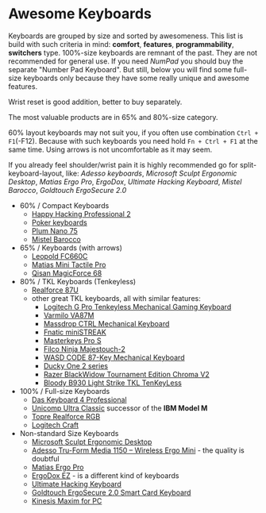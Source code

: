 # Awesome Keyboards

Keyboards are grouped by size and sorted by awesomeness.
This list is build with such criteria in mind: **comfort**, **features**, **programmability**, **switchers** type.
100%-size keyboards are remnant of the past. They are not recommended for general use.
If you need *NumPad* you should buy the separate "Number Pad Keyboard".
But still, below you will find some full-size keyboards only because they have some really unique and awesome features.

Wrist reset is good addition, better to buy separately.

The most valuable products are in 65% and 80%-size category.

60% layout keyboards may not suit you, if you often use combination `Ctrl + F1`(-F12).
Because with such keyboards you need hold `Fn + Ctrl + F1` at the same time.
Using arrows is not uncomfortable as it may seem.

If you already feel shoulder/wrist pain it is highly recommended go for split-keyboard-layout, like:
*Adesso keyboards*,
*Microsoft Sculpt Ergonomic Desktop*,
*Matias Ergo Pro*,
*ErgoDox*,
*Ultimate Hacking Keyboard*,
*Mistel Barocco*,
*Goldtouch ErgoSecure 2.0*

- 60% / Compact Keyboards
  * [Happy Hacking Professional 2](hhkb_2/README.md)
  * [Poker keyboards](poker/README.md)
  * [Plum Nano 75](plum_nano_75/README.md)
  * [Mistel Barocco](mistel_barocco/README.md)
- 65% / Keyboards (with arrows)
  * [Leopold FC660C](leopold_fc660c/README.md)
  * [Matias Mini Tactile Pro](matias_mini_tactile_pro/README.md)
  * [Qisan MagicForce 68](qisan_magicforce_68/en.md)
- 80% / TKL Keyboards (Tenkeyless)
  * [Realforce 87U](realforce_87u/README.md)
  * other great TKL keyboards, all with similar features:
    - [Logitech G Pro Tenkeyless Mechanical Gaming Keyboard](https://www.logitechg.com/en-us/product/pro-gaming-keyboard)
    - [Varmilo VA87M](https://mechanicalkeyboards.com/shop/index.php?l=product_detail&p=3895)
    - [Massdrop CTRL Mechanical Keyboard](https://www.massdrop.com/buy/massdrop-ctrl-mechanical-keyboard)
    - [Fnatic miniSTREAK](https://fnatic.com/gear/mini-streak)
    - [Masterkeys Pro S](http://www.coolermaster.com/peripheral/keyboards/masterkeys-pro-s/)
    - [Filco Ninja Majestouch-2](http://www.diatec.co.jp/en/list.php)
    - [WASD CODE 87-Key Mechanical Keyboard](http://www.wasdkeyboards.com/index.php/products/code-keyboard/code-87-key-mechanical-keyboard-2545.html)
    - [Ducky One 2 series](http://www.duckychannel.com.tw/en/keyboard.html)
    - [Razer BlackWidow Tournament Edition Chroma V2](https://www.razer.com/gaming-keyboards-keypads/razer-blackwidow-tournament-edition-chroma-v2)
    - [Bloody B930 Light Strike TKL TenKeyLess](https://www.bloody.com/usa/product.php?pid=11&id=165)
- 100% / Full-size Keyboards
  * [Das Keyboard 4 Professional](das_keyboard_4_professional/README.md)
  * [Unicomp Ultra Classic](unicomp_ultra_classic/en.md) successor of the **IBM Model M**
  * [Topre Realforce RGB](topre_tealforce_rgb/README.md)
  * [Logitech Craft](logitech_craft/README.md)
- Non-standard Size Keyboards
  * [Microsoft Sculpt Ergonomic Desktop](sculpt_ergonomic_desktop/README.md)
  * [Adesso Tru-Form Media 1150 – Wireless Ergo Mini](https://www.adesso.com/product/adesso-tru-form-media-1150-wireless-ergo-mini-keyboard-mouse/) - the quality is doubtful
  * [Matias Ergo Pro](https://matias.ca/ergopro/pc/)
  * [ErgoDox EZ](https://ergodox-ez.com/) - is a different kind of keyboards
  * [Ultimate Hacking Keyboard](https://ultimatehackingkeyboard.com/)
  * [Goldtouch ErgoSecure 2.0 Smart Card Keyboard](https://shop.goldtouch.com/products/goldtouch-ergosecure-2-0-smart-card-keyboard)
  * [Kinesis Maxim for PC](https://www.kinesis-ergo.com/shop/maxim-for-pc/)

